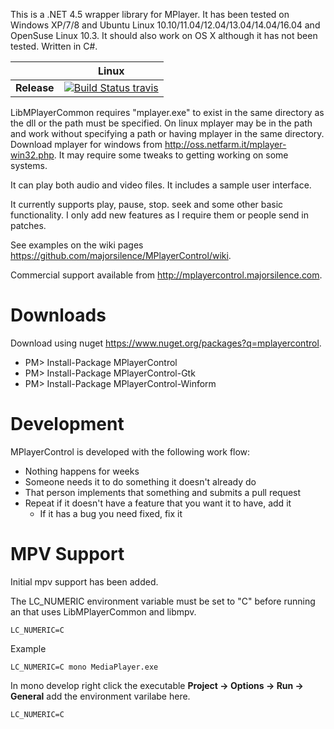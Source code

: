 This is a .NET 4.5 wrapper library for MPlayer.  It has been tested on Windows XP/7/8 and Ubuntu Linux 10.10/11.04/12.04/13.04/14.04/16.04 and OpenSuse Linux 10.3.  It should also work on OS X although it has not been tested.  Written in C#.

|         |Linux |
|---------|:------:|
|**Release**|[![Build Status travis](https://travis-ci.org/majorsilence/MPlayerControl.svg)](https://travis-ci.org/majorsilence/MPlayerControl)  |

LibMPlayerCommon requires "mplayer.exe" to exist in the same directory as the dll or the path must be specified.  On linux mplayer may be in the path and work without specifying a path or having mplayer in the same directory.  Download mplayer for windows from http://oss.netfarm.it/mplayer-win32.php. It may require some tweaks to getting working on some systems.

It can play both audio and video files. It includes a sample user interface.

It currently supports play, pause, stop. seek and some other basic functionality. I only add new features as I require them or people send in patches.

See examples on the wiki pages https://github.com/majorsilence/MPlayerControl/wiki.

Commercial support available from http://mplayercontrol.majorsilence.com.

# Downloads
Download using nuget https://www.nuget.org/packages?q=mplayercontrol.

* PM> Install-Package MPlayerControl
* PM> Install-Package MPlayerControl-Gtk
* PM> Install-Package MPlayerControl-Winform

# Development
MPlayerControl is developed with the following work flow:

* Nothing happens for weeks
* Someone needs it to do something it doesn't already do
* That person implements that something and submits a pull request
* Repeat if it doesn't have a feature that you want it to have, add it
    * If it has a bug you need fixed, fix it


# MPV Support
Initial mpv support has been added.

The LC_NUMERIC environment variable must be set to "C" before running an that uses LibMPlayerCommon and libmpv.

```
LC_NUMERIC=C
```

Example
```
LC_NUMERIC=C mono MediaPlayer.exe
```

In mono develop right click the executable __Project -> Options -> Run -> General__ add the environment varilabe here.

```
LC_NUMERIC=C
```
